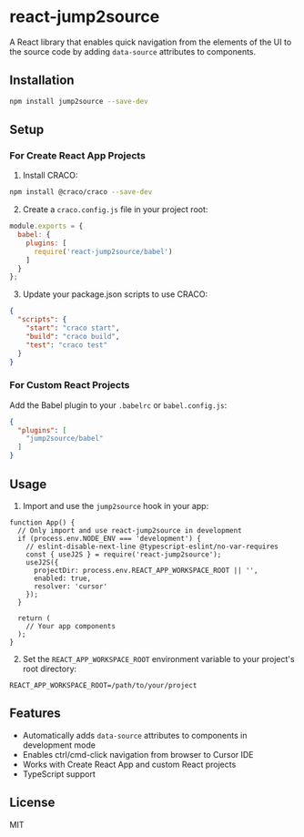# react-jump2source

A React library that enables quick navigation from the elements of the UI to the source code by adding `data-source` attributes to components.

## Installation

```bash
npm install jump2source --save-dev
```

## Setup

### For Create React App Projects

1. Install CRACO:
```bash
npm install @craco/craco --save-dev
```

2. Create a `craco.config.js` file in your project root:
```javascript
module.exports = {
  babel: {
    plugins: [
      require('react-jump2source/babel')
    ]
  }
};
```

3. Update your package.json scripts to use CRACO:
```json
{
  "scripts": {
    "start": "craco start",
    "build": "craco build",
    "test": "craco test"
  }
}
```

### For Custom React Projects

Add the Babel plugin to your `.babelrc` or `babel.config.js`:
```json
{
  "plugins": [
    "jump2source/babel"
  ]
}
```

## Usage

1. Import and use the `jump2source` hook in your app:

```tsx
function App() {
  // Only import and use react-jump2source in development
  if (process.env.NODE_ENV === 'development') {
    // eslint-disable-next-line @typescript-eslint/no-var-requires
    const { useJ2S } = require('react-jump2source');
    useJ2S({ 
      projectDir: process.env.REACT_APP_WORKSPACE_ROOT || '',
      enabled: true,
      resolver: 'cursor'
    });
  }

  return (
    // Your app components
  );
}
```

2. Set the `REACT_APP_WORKSPACE_ROOT` environment variable to your project's root directory:

```env
REACT_APP_WORKSPACE_ROOT=/path/to/your/project
```

## Features

- Automatically adds `data-source` attributes to components in development mode
- Enables ctrl/cmd-click navigation from browser to Cursor IDE
- Works with Create React App and custom React projects
- TypeScript support

## License

MIT 